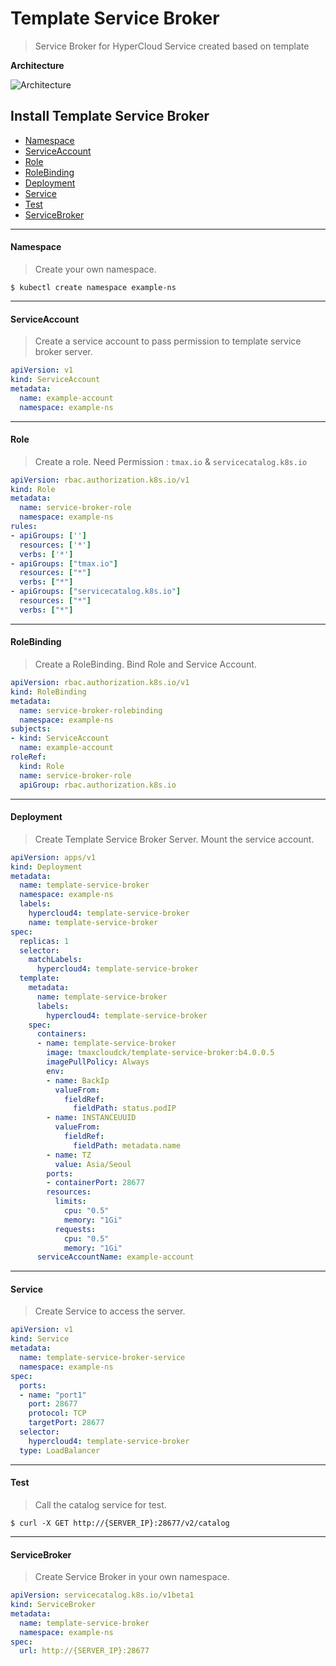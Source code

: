 # Template Service Broker

> Service Broker for HyperCloud Service created based on template

**Architecture**

![Architecture](https://user-images.githubusercontent.com/65938055/84469785-d4120000-acbc-11ea-8524-51bc2a9812fc.png)



## Install Template Service Broker

- [Namespace](#namespace)
- [ServiceAccount](#serviceaccount)
- [Role](#role)
- [RoleBinding](#rolebinding)
- [Deployment](#deployment)
- [Service](#service)
- [Test](#test)
- [ServiceBroker](#servicebroker)

---

#### Namespace
> Create your own namespace.

```shell
$ kubectl create namespace example-ns
```

---

#### ServiceAccount
> Create a service account to pass permission to template service broker server.

```yaml
apiVersion: v1
kind: ServiceAccount
metadata:
  name: example-account
  namespace: example-ns
```

---

#### Role
> Create a role. Need Permission : `tmax.io` & `servicecatalog.k8s.io`

```yaml
apiVersion: rbac.authorization.k8s.io/v1
kind: Role
metadata:
  name: service-broker-role
  namespace: example-ns
rules:
- apiGroups: ['']
  resources: ['*']
  verbs: ['*']
- apiGroups: ["tmax.io"]
  resources: ["*"]
  verbs: ["*"]
- apiGroups: ["servicecatalog.k8s.io"]
  resources: ["*"]
  verbs: ["*"]
```

---

#### RoleBinding
> Create a RoleBinding. Bind Role and Service Account.

```yaml
apiVersion: rbac.authorization.k8s.io/v1
kind: RoleBinding
metadata:
  name: service-broker-rolebinding
  namespace: example-ns
subjects:
- kind: ServiceAccount
  name: example-account
roleRef:
  kind: Role
  name: service-broker-role
  apiGroup: rbac.authorization.k8s.io
```

---

#### Deployment
> Create Template Service Broker Server. Mount the service account.

```yaml
apiVersion: apps/v1
kind: Deployment
metadata:
  name: template-service-broker
  namespace: example-ns
  labels:
    hypercloud4: template-service-broker
    name: template-service-broker
spec:
  replicas: 1
  selector:
    matchLabels:
      hypercloud4: template-service-broker
  template:
    metadata:
      name: template-service-broker
      labels:
        hypercloud4: template-service-broker
    spec:
      containers:
      - name: template-service-broker
        image: tmaxcloudck/template-service-broker:b4.0.0.5
        imagePullPolicy: Always
        env:
        - name: BackIp
          valueFrom:
            fieldRef:
              fieldPath: status.podIP
        - name: INSTANCEUUID
          valueFrom:
            fieldRef:
              fieldPath: metadata.name
        - name: TZ
          value: Asia/Seoul
        ports:
        - containerPort: 28677
        resources:
          limits:
            cpu: "0.5"
            memory: "1Gi"
          requests:
            cpu: "0.5"
            memory: "1Gi"
      serviceAccountName: example-account
```

---

#### Service
> Create Service to access the server.

```yaml
apiVersion: v1
kind: Service
metadata:
  name: template-service-broker-service
  namespace: example-ns
spec:
  ports:
  - name: "port1"
    port: 28677
    protocol: TCP
    targetPort: 28677
  selector:
    hypercloud4: template-service-broker
  type: LoadBalancer
```

---

#### Test
> Call the catalog service for test.

```shell
$ curl -X GET http://{SERVER_IP}:28677/v2/catalog
```

---

#### ServiceBroker
> Create Service Broker in your own namespace.

```yaml
apiVersion: servicecatalog.k8s.io/v1beta1
kind: ServiceBroker
metadata:
  name: template-service-broker
  namespace: example-ns
spec:
  url: http://{SERVER_IP}:28677
```

